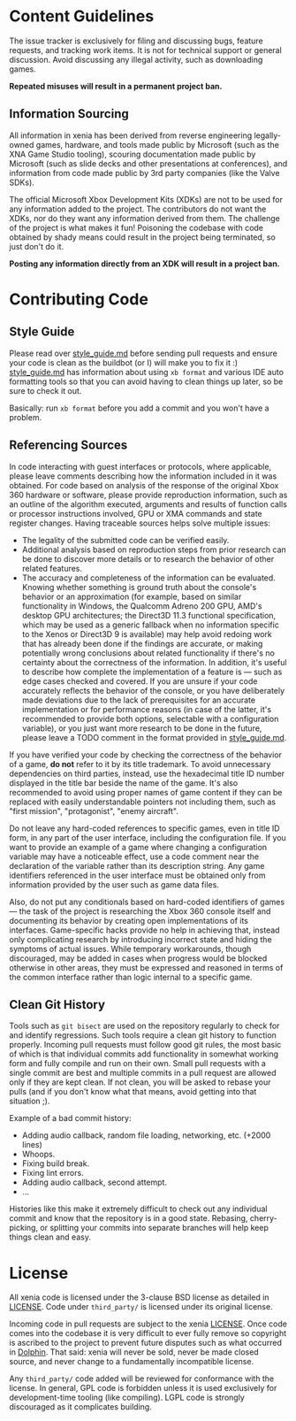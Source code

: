 # Content Guidelines

The issue tracker is exclusively for filing and discussing bugs, feature
requests, and tracking work items. It is not for technical support or general
discussion. Avoid discussing any illegal activity, such as downloading games.

**Repeated misuses will result in a permanent project ban.**

## Information Sourcing

All information in xenia has been derived from reverse engineering legally-owned
games, hardware, and tools made public by Microsoft (such as the XNA Game Studio
tooling), scouring documentation made public by Microsoft (such as slide decks
and other presentations at conferences), and information from code made public
by 3rd party companies (like the Valve SDKs).

The official Microsoft Xbox Development Kits (XDKs) are not to be used for any
information added to the project. The contributors do not want the XDKs, nor do
they want any information derived from them. The challenge of the project is
what makes it fun! Poisoning the codebase with code obtained by shady means
could result in the project being terminated, so just don't do it.

**Posting any information directly from an XDK will result in a project ban.**

# Contributing Code

## Style Guide

Please read over [style_guide.md](../docs/style_guide.md) before sending pull requests
and ensure your code is clean as the buildbot (or I) will make you to fix it :)
[style_guide.md](../docs/style_guide.md) has information about using `xb format` and
various IDE auto formatting tools so that you can avoid having to clean things
up later, so be sure to check it out.

Basically: run `xb format` before you add a commit and you won't have a problem.

## Referencing Sources

In code interacting with guest interfaces or protocols, where applicable, please
leave comments describing how the information included in it was obtained. For
code based on analysis of the response of the original Xbox 360 hardware or
software, please provide reproduction information, such as an outline of the
algorithm executed, arguments and results of function calls or processor
instructions involved, GPU or XMA commands and state register changes. Having
traceable sources helps solve multiple issues:

* The legality of the submitted code can be verified easily.
* Additional analysis based on reproduction steps from prior research can be
  done to discover more details or to research the behavior of other related
  features.
* The accuracy and completeness of the information can be evaluated. Knowing
  whether something is ground truth about the console's behavior or an
  approximation (for example, based on similar functionality in Windows, the
  Qualcomm Adreno 200 GPU, AMD's desktop GPU architectures; the Direct3D 11.3
  functional specification, which may be used as a generic fallback when no
  information specific to the Xenos or Direct3D 9 is available) may help avoid
  redoing work that has already been done if the findings are accurate, or
  making potentially wrong conclusions about related functionality if there's no
  certainty about the correctness of the information. In addition, it's useful
  to describe how complete the implementation of a feature is — such as edge
  cases checked and covered. If you are unsure if your code accurately reflects
  the behavior of the console, or you have deliberately made deviations due to
  the lack of prerequisites for an accurate implementation or for performance
  reasons (in case of the latter, it's recommended to provide both options,
  selectable with a configuration variable), or you just want more research to
  be done in the future, please leave a TODO comment in the format provided in
  [style_guide.md](../docs/style_guide.md).

If you have verified your code by checking the correctness of the behavior of a
game, **do not** refer to it by its title trademark. To avoid unnecessary
dependencies on third parties, instead, use the hexadecimal title ID number
displayed in the title bar beside the name of the game. It's also recommended to
avoid using proper names of game content if they can be replaced with easily
understandable pointers not including them, such as "first mission",
"protagonist", "enemy aircraft".

Do not leave any hard-coded references to specific games, even in title ID form,
in any part of the user interface, including the configuration file. If you want
to provide an example of a game where changing a configuration variable may have
a noticeable effect, use a code comment near the declaration of the variable
rather than its description string. Any game identifiers referenced in the user
interface must be obtained only from information provided by the user such as
game data files.

Also, do not put any conditionals based on hard-coded identifiers of games — the
task of the project is researching the Xbox 360 console itself and documenting
its behavior by creating open implementations of its interfaces. Game-specific
hacks provide no help in achieving that, instead only complicating research by
introducing incorrect state and hiding the symptoms of actual issues. While
temporary workarounds, though discouraged, may be added in cases when progress
would be blocked otherwise in other areas, they must be expressed and reasoned
in terms of the common interface rather than logic internal to a specific game.

## Clean Git History

Tools such as `git bisect` are used on the repository regularly to check for and
identify regressions. Such tools require a clean git history to function
properly. Incoming pull requests must follow good git rules, the most basic of
which is that individual commits add functionality in somewhat working form and
fully compile and run on their own. Small pull requests with a single commit are
best and multiple commits in a pull request are allowed only if they are
kept clean. If not clean, you will be asked to rebase your pulls (and if
you don't know what that means, avoid getting into that situation ;).

Example of a bad commit history:

* Adding audio callback, random file loading, networking, etc. (+2000 lines)
* Whoops.
* Fixing build break.
* Fixing lint errors.
* Adding audio callback, second attempt.
* ...

Histories like this make it extremely difficult to check out any individual
commit and know that the repository is in a good state. Rebasing,
cherry-picking, or splitting your commits into separate branches will help keep
things clean and easy.

# License

All xenia code is licensed under the 3-clause BSD license as detailed in
[LICENSE](../LICENSE). Code under `third_party/` is licensed under its original
license.

Incoming code in pull requests are subject to the xenia [LICENSE](../LICENSE).
Once code comes into the codebase it is very difficult to ever fully remove so
copyright is ascribed to the project to prevent future disputes such as what
occurred in [Dolphin](https://dolphin-emu.org/blog/2015/05/25/relicensing-dolphin/).
That said: xenia will never be sold, never be made closed source, and never
change to a fundamentally incompatible license.

Any `third_party/` code added will be reviewed for conformance with the license.
In general, GPL code is forbidden unless it is used exclusively for
development-time tooling (like compiling). LGPL code is strongly discouraged as
it complicates building.
